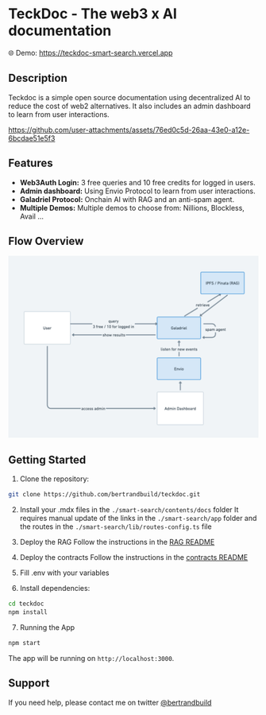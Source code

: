 # TeckDoc - The web3 x AI documentation

🌐 Demo: https://teckdoc-smart-search.vercel.app

## Description

Teckdoc is a simple open source documentation using decentralized AI to reduce the cost of web2 alternatives.
It also includes an admin dashboard to learn from user interactions.



https://github.com/user-attachments/assets/76ed0c5d-26aa-43e0-a12e-6bcdae51e5f3



## Features

- **Web3Auth Login:** 3 free queries and 10 free credits for logged in users.
- **Admin dashboard:** Using Envio Protocol to learn from user interactions.
- **Galadriel Protocol:** Onchain AI with RAG and an anti-spam agent.
- **Multiple Demos:** Multiple demos to choose from: Nillions, Blockless, Avail ...

## Flow Overview
![schema](./readme-assets/schema.png)


## Getting Started

1) Clone the repository:

```sh
git clone https://github.com/bertrandbuild/teckdoc.git
```

2) Install your .mdx files in the `./smart-search/contents/docs` folder
It requires manual update of the links in the `./smart-search/app` folder and the routes in the `./smart-search/lib/routes-config.ts` file

3) Deploy the RAG 
Follow the instructions in the [RAG README](./smart-search/utils/rag-tools/README.md)

4) Deploy the contracts
Follow the instructions in the [contracts README](./smart-search/contracts/README.md)

5) Fill .env with your variables

6) Install dependencies:
```sh
cd teckdoc
npm install
```

7) Running the App

```sh
npm start
```

The app will be running on `http://localhost:3000`.

## Support

If you need help, please contact me on twitter [@bertrandbuild](https://x.com/bertrandbuild)
